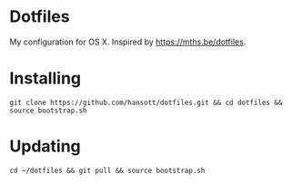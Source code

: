 # Dotfiles

My configuration for OS X. Inspired by https://mths.be/dotfiles.

# Installing

`git clone https://github.com/hansott/dotfiles.git && cd dotfiles && source bootstrap.sh`

# Updating

`cd ~/dotfiles && git pull && source bootstrap.sh`
